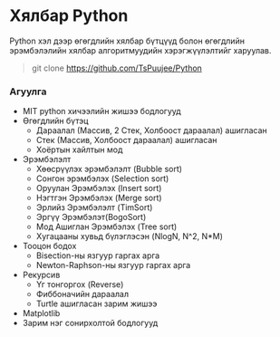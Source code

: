 # Хялбар Python
Python хэл дээр өгөгдлийн хялбар бүтцүүд болон өгөгдлийн эрэмбэлэлийн хялбар алгоритмуудийн хэрэгжүүлэлтийг харуулав.
> git clone https://github.com/TsPuujee/Python

### Агуулга
- MIT python хичээлийн жишээ бодлогууд
- Өгөгдлийн бүтэц
  * Дараалал (Массив, 2 Стек, Холбоост дараалал) ашигласан
  * Стек (Массив, Холбоост дараалал) ашигласан
  * Хоёртын хайлтын мод
- Эрэмбэлэлт
  * Хөөсрүүлэх эрэмбэлэлт (Bubble sort)
  * Сонгон эрэмбэлэх (Selection sort)
  * Оруулан Эрэмбэлэх (Insert sort)
  * Нэгтгэн Эрэмбэлэх (Merge sort)
  * Эрлийз Эрэмбэлэлт (TimSort)
  * Эргүү Эрэмбэлэт(BogoSort)
  * Мод Ашиглан Эрэмбэлэх (Tree sort)
  * Хугацааны хувьд бүлэглэсэн (NlogN, N^2, N*M)
- Тооцон бодох
  * Bisection-ны язгуур гаргах арга
  * Newton-Raphson-ны язгуур гаргах арга
- Рекурсив
  * Үг тонгоргох (Reverse)
  * Фиббоначийн дараалал
  * Turtle ашигласан зарим жишээ
- Matplotlib 
- Зарим нэг сонирхолтой бодлогууд

